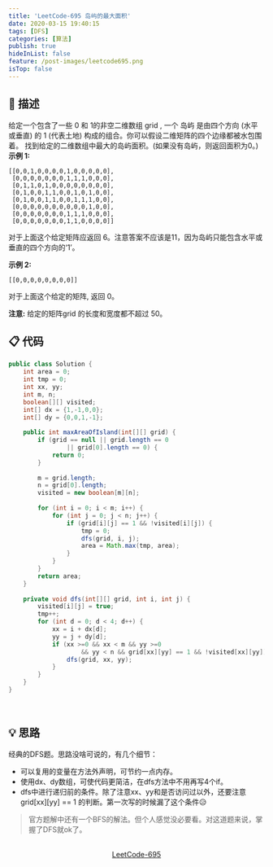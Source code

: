 ```yaml
---
title: 'LeetCode-695 岛屿的最大面积'
date: 2020-03-15 19:40:15
tags: [DFS]
categories: [算法]
publish: true
hideInList: false
feature: /post-images/leetcode695.png
isTop: false
---
```

## 💬 描述
给定一个包含了一些 0 和 1的非空二维数组 grid , 一个 岛屿 是由四个方向 (水平或垂直) 的 1 (代表土地) 构成的组合。你可以假设二维矩阵的四个边缘都被水包围着。
找到给定的二维数组中最大的岛屿面积。(如果没有岛屿，则返回面积为0。)
**示例 1:**
```
[[0,0,1,0,0,0,0,1,0,0,0,0,0],
 [0,0,0,0,0,0,0,1,1,1,0,0,0],
 [0,1,1,0,1,0,0,0,0,0,0,0,0],
 [0,1,0,0,1,1,0,0,1,0,1,0,0],
 [0,1,0,0,1,1,0,0,1,1,1,0,0],
 [0,0,0,0,0,0,0,0,0,0,1,0,0],
 [0,0,0,0,0,0,0,1,1,1,0,0,0],
 [0,0,0,0,0,0,0,1,1,0,0,0,0]]
```
对于上面这个给定矩阵应返回 6。注意答案不应该是11，因为岛屿只能包含水平或垂直的四个方向的‘1’。

**示例 2:**
```
[[0,0,0,0,0,0,0,0]]
```
对于上面这个给定的矩阵, 返回 0。

**注意:** 给定的矩阵grid 的长度和宽度都不超过 50。

## 📋 代码
```java
public class Solution {
	int area = 0;
	int tmp = 0;
	int xx, yy;
	int m, n;
    boolean[][] visited;
	int[] dx = {1,-1,0,0};
	int[] dy = {0,0,1,-1};
	
	public int maxAreaOfIsland(int[][] grid) {
		if (grid == null || grid.length == 0 
				|| grid[0].length == 0) {
			return 0;
		}
		
		m = grid.length;
		n = grid[0].length;
		visited = new boolean[m][n];
		
		for (int i = 0; i < m; i++) {
			for (int j = 0; j < n; j++) {
				if (grid[i][j] == 1 && !visited[i][j]) {
					tmp = 0;
					dfs(grid, i, j);
					area = Math.max(tmp, area);
				}
			}
		}
		return area;
    }
	
	private void dfs(int[][] grid, int i, int j) {
		visited[i][j] = true;
		tmp++;
		for (int d = 0; d < 4; d++) {
			xx = i + dx[d];
			yy = j + dy[d];
			if (xx >=0 && xx < m && yy >=0 
					&& yy < n && grid[xx][yy] == 1 && !visited[xx][yy]) {
				dfs(grid, xx, yy);
			}
		}
	}
}
```
<br/>

## 💡 思路
经典的DFS题。思路没啥可说的，有几个细节：
- 可以复用的变量在方法外声明，可节约一点内存。
- 使用dx、dy数组，可使代码更简洁，在dfs方法中不用再写4个if。
- dfs中进行递归前的条件。除了注意xx、yy和是否访问过以外，还要注意 grid[xx][yy] == 1 的判断。第一次写的时候漏了这个条件😥

> 官方题解中还有一个BFS的解法。但个人感觉没必要看。对这道题来说，掌握了DFS就ok了。

<br/>

<center><a href="https://leetcode-cn.com/problems/max-area-of-island/" class="LinkCard" target="_blank">LeetCode-695</a></center>
<br/>